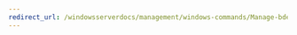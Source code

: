 ```yaml
---
redirect_url: /windowsserverdocs/management/windows-commands/Manage-bde--WipeFreeSpace.md
---
```

